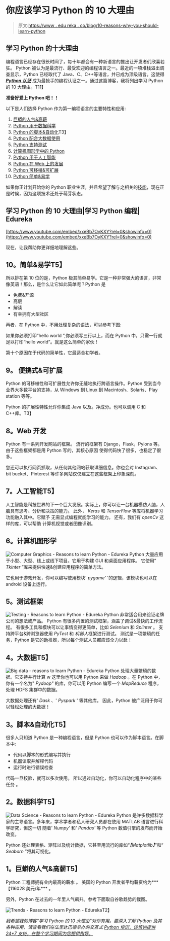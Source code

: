# 你应该学习 Python 的 10 大理由

> 原文:[https://www . edu reka . co/blog/10-reasons-why-you-should-learn-python](https://www.edureka.co/blog/10-reasons-why-you-should-learn-python)

## **学习 Python 的十大理由**

编程语言已经存在很长时间了，每十年都会有一种新语言的推出让开发者们欣喜若狂。 Python 被认为是最流行、最受欢迎的编程语言之一。最近的一项堆栈溢出调查显示，Python 已经取代了 Java、C、C++等语言，并已成为顶级语言。这使得 [***Python 认证***](https://www.edureka.co/python-programming-certification-training) 成为最抢手的编程认证之一。通过这篇博客，我将列出学习 Python 的 10 大理由。T11】

**准备好爱上 Python 吧！！**

以下是人们选择 Python 作为第一编程语言的主要特性和应用:

1.  [巨蟒的人气&高薪](#popularity&HighSalary)
2.  [Python 用于数据科学](#DataScience)
3.  [Python 的脚本&自动化](#scripting)T3】
4.  [Python 配合大数据使用](#BigData)
5.  [Python 支持测试](#testing)
6.  [计算机图形学中的 Python](#ComputerGraphics)
7.  [Python 用于人工智能](#ArtificialIntelligence)
8.  [Python 在 Web 上的发展](#WebDevelopment)
9.  [Python 可移植&可扩展](#Portable)
10.  [Python 简单&易学](#Simple&Easy)

如果你正计划开始你的 Python 职业生涯，并且希望了解与之相关的[技能](https://goo.gl/inUdwg)，现在正是时候，因为这项技术还处于萌芽状态。

## **学习 Python 的 10 大理由|学习 Python 编程| Edureka**

[https://www.youtube.com/embed/xxeBb7OyKXY?rel=0&showinfo=0](https://www.youtube.com/embed/xxeBb7OyKXY?rel=0&showinfo=0)

现在，让我帮助你更详细地理解这些。

## **10。简单&易学**T5】

所以排在第 10 位的是，Python 极其简单易学。它是一种非常强大的语言，非常像英语！那么，是什么让它如此简单呢？Python 是

*   免费&开源
*   高层
*   解读
*   有幸拥有大型社区

再者，在 Python 中，不用处理复杂的语法，可以参考下图:

如果你必须打印“hello world ”,你必须写三行以上，而在 Python 中，只需一行就足以打印“hello world”。就是这么简单的家伙！

第十个原因在于代码的简单性，它最适合初学者。

## **9。** **便携式&可扩展**

Python 的可移植性和可扩展性允许你无缝地执行跨语言操作。Python 受到当今业界大多数平台的支持，从 Windows 到 Linux 到 Macintosh、Solaris、Play station 等等。

Python 的扩展性特性允许你集成 Java 以及。净成分。也可以调用 C 和 C++库。T3】

## **8。Web 开发**

Python 有一系列开发网站的框架。 流行的框架有 Django，Flask，Pylons 等。 由于这些框架都是用 Python 写的，其核心原因 使得代码快了很多，也稳定了很多。

您还可以执行网页抓取，从任何其他网站获取详细信息。你也会对 Instagram、bit bucket、Pinterest 等许多网站仅仅建立在这些框架上印象深刻。

## **7。人工智能**T5】

人工智能是科技世界的下一个巨大发展。实际上，你可以让一台机器模仿人脑，人脑具有思考、分析和决策的能力。 此外， *Keras* 和 *TensorFlow* 等库将机器学习功能融入其中。它赋予 无需显式编程就能学习的能力。 还有，我们有 *openCv* 这样的库，可以帮助 计算机视觉或者图像识别。

## **6。计算机图形学**

![Computer Graphics - Reasons to learn Python - Edureka](../Images/ffe048c2c979e3b9764597dab9bbb253.png) Python 大量应用于小型、大型、线上或线下项目。它用于构建 GUI 和桌面应用程序。 它使用“ *Tkinter* ”库来提供快速&创建应用程序的简单方法。

它也用于游戏开发，你可以编写使用模块' *pygame'* '的逻辑，该模块也可以在 android 设备上运行。

## **5。测试框架**

![Testing - Reasons to learn Python - Edureka](../Images/380566ac2dafb4045e80eec4efa09bb1.png) Python 非常适合用来验证老牌公司的想法或产品。   Python 有很多内置的测试框架，涵盖了调试&最快的工作流程。  有很多工具和模块可以让事情变得更简单，比如 *Selenium* 和 *Splinter* 。 支持跨平台&跨浏览器使用 *PyTest* 和  *机器人*框架进行测试。  测试是一项繁琐的任务，Python 是它的助推器，所以每个测试人员都应该全力以赴！

## **4。大数据**T5】

![Big data - reasons to learn Python - Edureka](../Images/a30c5f33bedb30cccb90825228afdd5f.png) Python 处理大量繁琐的数据。它支持并行计算 w  这里你也可以用 Python 来做 *Hadoop* 。在 Python 中，你有一个名为" *Pydoop"* 的库，你可以用 Python 编写一个 *MapReduce* 程序，处理 HDFS 集群中的数据。

大数据处理还有' *Dask* 、' *Pyspark* ' 等其他库。 因此，Python 被广泛用于你可以轻松处理的大数据！

## **3。脚本&自动化**T5】

很多人只知道 Python 是一种编程语言，但是 Python 也可以作为脚本语言。在脚本中:

*   代码以脚本的形式编写并执行
*   机器读取并解释代码
*   运行时进行错误检查

代码一旦校验，就可以多次使用。 所以通过自动化，你可以自动化程序中的某些任务 。

## **2。数据科学**T5】

![Data Science - Reasons to learn Python - Edureka](../Images/743f59b116f4a9adcc7aa34fcc642edc.png) Python 是许多数据科学家的主导语言。多年来，学术学者和私人研究人员都在使用 MATLAB 语言进行科学研究，但这一切   随着' *Numpy'*  和' *Pandas'* 等 Python 数值引擎的发布而开始改变。

Python 还处理表格、矩阵以及统计数据，它甚至用流行的库如“*【Matplotlib】*”和“ *Seaborn* ”将其可视化。

## **1。巨蟒的人气&高薪**T5】

Python 工程师拥有业内最高的薪水 。 美国的 Python 开发者平均薪资约为***【116028 美元/年*** 。

另外，Python 在过去的一年里人气飙升。参考下面取自谷歌趋势的截图。

![Trends - Reasons to learn Python - Edureka](../Images/84f13736c38d676ec117856de19e1651.png)T2】

*我希望我的博客“学习 Python 的 10 大理由”对你有用。要深入了解 Python 及其各种应用，请查看我们在法里达巴德举办的交互式 [Python 培训，该培训提供 24*7 支持，在整个学习期间为您提供指导。](https://www.edureka.co/python-programming-certification-training-faridabad)*